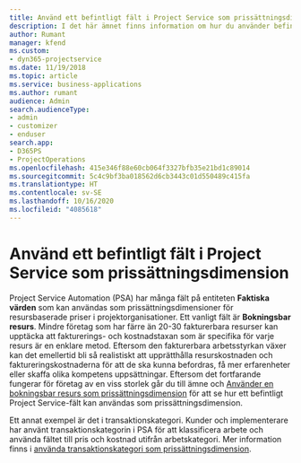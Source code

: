 ```yaml
---
title: Använd ett befintligt fält i Project Service som prissättningsdimension
description: I det här ämnet finns information om hur du använder befintliga Project Service-fält som prisdimensioner.
author: Rumant
manager: kfend
ms.custom:
- dyn365-projectservice
ms.date: 11/19/2018
ms.topic: article
ms.service: business-applications
ms.author: rumant
audience: Admin
search.audienceType:
- admin
- customizer
- enduser
search.app:
- D365PS
- ProjectOperations
ms.openlocfilehash: 415e346f88e60cb064f3327bfb35e21bd1c89014
ms.sourcegitcommit: 5c4c9bf3ba018562d6cb3443c01d550489c415fa
ms.translationtype: HT
ms.contentlocale: sv-SE
ms.lasthandoff: 10/16/2020
ms.locfileid: "4085618"
---
```

# <a name="use-an-existing-field-in-project-service-as-a-pricing-dimension"></a>Använd ett befintligt fält i Project Service som prissättningsdimension

Project Service Automation (PSA) har många fält på entiteten **Faktiska värden** som kan användas som prissättningsdimensioner för resursbaserade priser i projektorganisationer. Ett vanligt fält är **Bokningsbar resurs**. Mindre företag som har färre än 20-30 fakturerbara resurser kan upptäcka att fakturerings- och kostnadstaxan som är specifika för varje resurs är en enklare metod. Eftersom den fakturerbara arbetsstyrkan växer kan det emellertid bli så realistiskt att upprätthålla resurskostnaden och faktureringskostnaderna för att de ska kunna befordras, få mer erfarenheter eller skaffa olika kompetens uppsättningar. Eftersom det fortfarande fungerar för företag av en viss storlek går du till ämne och [Använder en bokningsbar resurs som prissättningsdimension](bookable-resource-pricing-dimension.md) för att se hur ett befintligt Project Service-fält kan användas som prissättningsdimension.

Ett annat exempel är det i transaktionskategori. Kunder och implementerare har använt transaktionskategorin i PSA för att klassificera arbete och använda fältet till pris och kostnad utifrån arbetskategori. Mer information finns i [använda transaktionskategori som prissättningsdimension](transaction-category-pricing-dimension.md).
